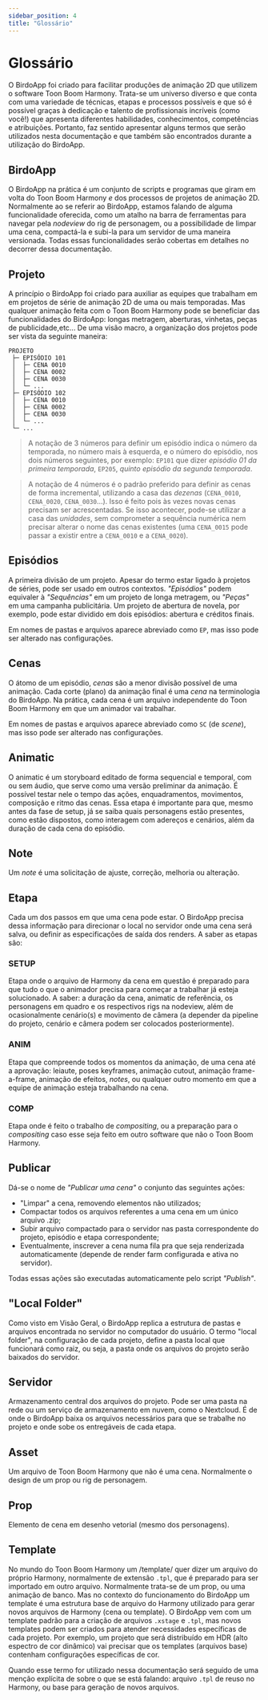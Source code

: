 ```yaml
---  
sidebar_position: 4  
title: "Glossário"
---
```


# Glossário

O BirdoApp foi criado para facilitar produções de animação 2D que utilizem o software Toon Boom Harmony. Trata-se um universo diverso e que conta com uma variedade de técnicas, etapas e processos possíveis e que só é possível graças à dedicação e talento de profissionais incríveis (como você!) que apresenta diferentes habilidades, conhecimentos, competências e atribuições. Portanto, faz sentido apresentar alguns termos que serão utilizados nesta documentação e que também são encontrados durante a utilização do BirdoApp.

## BirdoApp

O BirdoApp na prática é um conjunto de scripts e programas que giram em volta do Toon Boom Harmony *e* dos processos de projetos de animação 2D. Normalmente ao se referir ao BirdoApp, estamos falando de alguma funcionalidade oferecida, como um atalho na barra de ferramentas para navegar pela *nodeview* do rig de personagem, ou a possibilidade de limpar uma cena, compactá-la e subi-la para um servidor de uma maneira versionada. Todas essas funcionalidades serão cobertas em detalhes no decorrer dessa documentação.

## Projeto

A princípio o BirdoApp foi criado para auxiliar as equipes que trabalham em em projetos de série de animação 2D de uma ou mais temporadas. Mas qualquer animação feita com o Toon Boom Harmony pode se beneficiar das funcionalidades do BirdoApp: longas metragem, aberturas, vinhetas, peças de publicidade,etc... De uma visão macro, a organização dos projetos pode ser vista da seguinte maneira:

```  
PROJETO  
 ├─ EPISÓDIO 101  
 │  ├─ CENA 0010  
 │  ├─ CENA 0002  
 │  ├─ CENA 0030  
 │  └─ ...  
 ├─ EPISÓDIO 102  
 │  ├─ CENA 0010  
 │  ├─ CENA 0002  
 │  ├─ CENA 0030  
 │  └─ ...  
 └─ ...  
```

>A notação de 3 números para definir um episódio indica o número da temporada, no número mais à esquerda, e o número do episódio, nos dois números seguintes, por exemplo: `EP101` que dizer *episódio 01 da primeira temporada*, `EP205`, *quinto episódio da segunda temporada*.

>A notação de 4 números é o padrão preferido para definir as cenas de forma incremental, utilizando a casa das *dezenas* (`CENA_0010`, `CENA_0020`, `CENA_0030`...). Isso é feito pois às vezes novas cenas precisam ser acrescentadas. Se isso acontecer, pode-se utilizar a casa das *unidades*, sem comprometer a sequência numérica nem precisar alterar o nome das cenas existentes (uma `CENA_0015` pode passar a existir entre a `CENA_0010` e a `CENA_0020`).

## Episódios

A primeira divisão de um projeto. Apesar do termo estar ligado à projetos de séries, pode ser usado em outros contextos. *"Episódios"* podem equivaler à *"Sequências"* em um projeto de longa metragem, ou *"Peças"* em uma campanha publicitária. Um projeto de abertura de novela, por exemplo, pode estar dividido em dois episódios: abertura e créditos finais.

Em nomes de pastas e arquivos aparece abreviado como `EP`, mas isso pode ser alterado nas configurações.

## Cenas

O átomo de um episódio, *cenas* são a menor divisão possível de uma animação. Cada corte (plano) da animação final é uma *cena* na terminologia do BirdoApp. Na prática, cada cena é um arquivo independente do Toon Boom Harmony em que um animador vai trabalhar.

Em nomes de pastas e arquivos aparece abreviado como `SC` (de *scene*), mas isso pode ser alterado nas configurações.

## Animatic

O animatic é um storyboard editado de forma sequencial e temporal, com ou sem áudio, que serve como uma versão preliminar da animação. É possível testar nele o tempo das ações, enquadramentos, movimentos, composição e ritmo das cenas. Essa etapa é importante para que, mesmo antes da fase de setup, já se saiba quais personagens estão presentes, como estão dispostos, como interagem com adereços e cenários, além da duração de cada cena do episódio.

## Note

Um *note* é uma solicitação de ajuste, correção, melhoria ou alteração.

## Etapa

Cada um dos passos em que uma cena pode estar. O BirdoApp precisa dessa informação para direcionar o local no servidor onde uma cena será salva, ou definir as especificações de saída dos renders. A saber as etapas são:

### SETUP

Etapa onde o arquivo de Harmony da cena em questão é preparado para que tudo o que o animador precisa para começar a trabalhar já esteja solucionado. A saber: a duração da cena, animatic de referência, os personagens em quadro e os respectivos rigs na nodeview, além de ocasionalmente cenário(s) e movimento de câmera (a depender da pipeline do projeto, cenário e câmera podem ser colocados posteriormente).

### ANIM

Etapa que compreende todos os momentos da animação, de uma cena até a aprovação: leiaute, poses keyframes, animação cutout, animação frame-a-frame, animação de efeitos, *notes*, ou qualquer outro momento em que a equipe de animação esteja trabalhando na cena.

### COMP

Etapa onde é feito o trabalho de *compositing*, ou a preparação para o *compositing* caso esse seja feito em outro software que não o Toon Boom Harmony.

## Publicar

Dá-se o nome de *"Publicar uma cena"* o conjunto das seguintes ações:

* "Limpar" a cena, removendo elementos não utilizados;  
* Compactar todos os arquivos referentes a uma cena em um único arquivo .zip;  
* Subir arquivo compactado para o servidor nas pasta correspondente do projeto, episódio e etapa correspondente;  
* Eventualmente, inscrever a cena numa fila pra que seja renderizada automaticamente (depende de render farm configurada e ativa no servidor).

Todas essas ações são executadas automaticamente pelo script *"Publish"*.

## "Local Folder"

Como visto em Visão Geral, o BirdoApp replica a estrutura de pastas e arquivos encontrada no servidor no computador do usuário. O termo "local folder", na configuração de cada projeto, define a pasta local que funcionará como raiz, ou seja, a pasta onde os arquivos do projeto serão baixados do servidor.

## Servidor

Armazenamento central dos arquivos do projeto. Pode ser uma pasta na rede ou um serviço de armazenamento em nuvem, como o Nextcloud. É de onde o BirdoApp baixa os arquivos necessários para que se trabalhe no projeto e onde sobe os entregáveis de cada etapa.

## Asset

Um arquivo de Toon Boom Harmony que não é uma cena. Normalmente o design de um prop ou rig de personagem.

## Prop

Elemento de cena em desenho vetorial (mesmo dos personagens).

## Template

No mundo do Toon Boom Harmony um /template/ quer dizer um arquivo do próprio Harmony, normalmente de extensão `.tpl`, que é preparado para ser importado em outro arquivo. Normalmente trata-se de um prop, ou uma animação de banco. Mas no contexto do funcionamento do BirdoApp um template é uma estrutura base de arquivo do Harmony utilizado para gerar novos arquivos de Harmony (cena ou template). O BirdoApp vem com um template padrão para a criação de arquivos `.xstage` e `.tpl`, mas novos templates podem ser criados para atender necessidades específicas de cada projeto. Por exemplo, um projeto que será distribuído em HDR (alto espectro de cor dinâmico) vai precisar que os templates (arquivos base) contenham configurações específicas de cor.

Quando esse termo for utilizado nessa documentação será seguido de uma menção explícita de sobre o que se está falando: arquivo `.tpl` de reuso no Harmony, ou base para geração de novos arquivos.  
